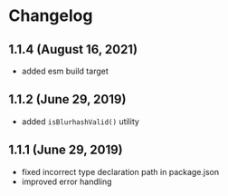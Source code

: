 # Changelog

## 1.1.4 (August 16, 2021)

- added esm build target

## 1.1.2 (June 29, 2019)

- added `isBlurhashValid()` utility

## 1.1.1 (June 29, 2019)

- fixed incorrect type declaration path in package.json
- improved error handling
